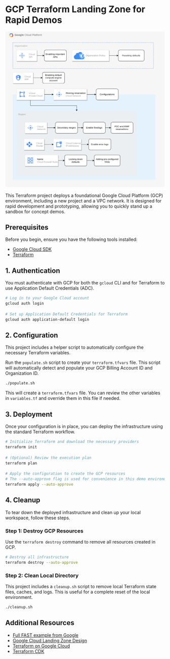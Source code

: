 # GCP Terraform Landing Zone for Rapid Demos

![Project Overview Diagram](overview.png)

This Terraform project deploys a foundational Google Cloud Platform (GCP) environment, including a new project and a VPC network. It is designed for rapid development and prototyping, allowing you to quickly stand up a sandbox for concept demos.

## Prerequisites

Before you begin, ensure you have the following tools installed:

*   [Google Cloud SDK](https://cloud.google.com/sdk/docs/install-sdk)
*   [Terraform](https://learn.hashicorp.com/tutorials/terraform/install-cli)

## 1. Authentication

You must authenticate with GCP for both the `gcloud` CLI and for Terraform to use Application Default Credentials (ADC).

```bash
# Log in to your Google Cloud account
gcloud auth login

# Set up Application Default Credentials for Terraform
gcloud auth application-default login
```

## 2. Configuration

This project includes a helper script to automatically configure the necessary Terraform variables.

Run the `populate.sh` script to create your `terraform.tfvars` file. This script will automatically detect and populate your GCP Billing Account ID and Organization ID.

```bash
./populate.sh
```

This will create a `terraform.tfvars` file. You can review the other variables in `variables.tf` and override them in this file if needed.

## 3. Deployment

Once your configuration is in place, you can deploy the infrastructure using the standard Terraform workflow.

```bash
# Initialize Terraform and download the necessary providers
terraform init

# (Optional) Review the execution plan
terraform plan

# Apply the configuration to create the GCP resources
# The --auto-approve flag is used for convenience in this demo environment
terraform apply --auto-approve
```

## 4. Cleanup

To tear down the deployed infrastructure and clean up your local workspace, follow these steps.

### Step 1: Destroy GCP Resources

Use the `terraform destroy` command to remove all resources created in GCP.

```bash
# Destroy all infrastructure
terraform destroy --auto-approve
```

### Step 2: Clean Local Directory

This project includes a `cleanup.sh` script to remove local Terraform state files, caches, and logs. This is useful for a complete reset of the local environment.

```bash
./cleanup.sh
```

## Additional Resources

*   [Full FAST example from Google](https://github.com/GoogleCloudPlatform/cloud-foundation-fabric/tree/master/fast)
*   [Google Cloud Landing Zone Design](https://cloud.google.com/architecture/landing-zones)
*   [Terraform on Google Cloud](https://cloud.google.com/docs/terraform)
*   [Terraform CDK](https://developer.hashicorp.com/terraform/cdktf)